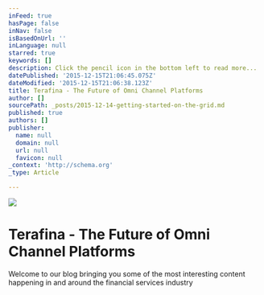 ```yaml
---
inFeed: true
hasPage: false
inNav: false
isBasedOnUrl: ''
inLanguage: null
starred: true
keywords: []
description: Click the pencil icon in the bottom left to read more...
datePublished: '2015-12-15T21:06:45.075Z'
dateModified: '2015-12-15T21:06:38.123Z'
title: Terafina - The Future of Omni Channel Platforms
author: []
sourcePath: _posts/2015-12-14-getting-started-on-the-grid.md
published: true
authors: []
publisher:
  name: null
  domain: null
  url: null
  favicon: null
_context: 'http://schema.org'
_type: Article

---
```

![](https://s3-us-west-2.amazonaws.com/the-grid-img/p/4bc860224e07f834d6504af4bd2b3559217ec47a.png)

# Terafina - The Future of Omni Channel Platforms

Welcome to our blog bringing you some of the most interesting content happening in and around the financial services industry

##